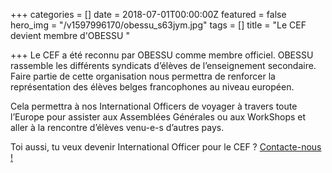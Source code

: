 +++
categories = []
date = 2018-07-01T00:00:00Z
featured = false
hero_img = "/v1597996170/obessu_s63jym.jpg"
tags = []
title = "Le CEF devient membre d'OBESSU "

+++
Le CEF a été reconnu par OBESSU comme membre officiel. OBESSU rassemble les différents syndicats d’élèves de l’enseignement secondaire. Faire partie de cette organisation nous permettra de renforcer la représentation des élèves belges francophones au niveau européen. 

Cela permettra à nos International Officers de voyager à travers toute l’Europe pour assister aux Assemblées Générales ou aux WorkShops et aller à la rencontre d’élèves venu-e-s d’autres pays.

Toi aussi, tu veux devenir International Officer pour le CEF ? [Contacte-nous ! ](/contact/)